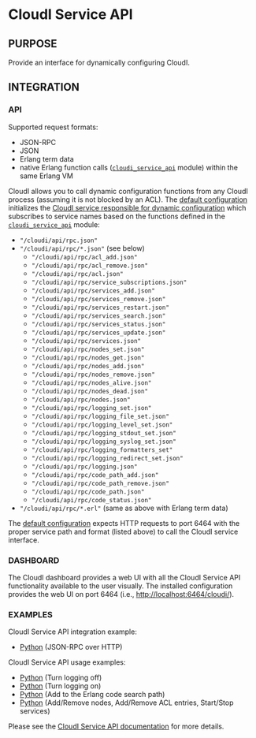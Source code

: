 # CloudI Service API

## PURPOSE

Provide an interface for dynamically configuring CloudI.

## INTEGRATION

### API

Supported request formats:

* JSON-RPC
* JSON
* Erlang term data
* native Erlang function calls ([`cloudi_service_api`](https://github.com/CloudI/CloudI/blob/master/src/lib/cloudi_core/src/cloudi_service_api.erl) module) within the same Erlang VM

CloudI allows you to call dynamic configuration functions from any CloudI
process (assuming it is not blocked by an ACL).  The [default configuration](https://github.com/CloudI/CloudI/blob/master/src/cloudi.conf.in)
initializes the [CloudI service responsible for dynamic configuration](https://github.com/CloudI/CloudI/blob/master/src/lib/cloudi_services_internal/src/cloudi_service_api_requests.erl)
which subscribes to service names based on the functions defined in the [`cloudi_service_api`](https://github.com/CloudI/CloudI/blob/master/src/lib/cloudi_core/src/cloudi_service_api.erl) module:

* `"/cloudi/api/rpc.json"`
* `"/cloudi/api/rpc/*.json"` (see below)
  * `"/cloudi/api/rpc/acl_add.json"`
  * `"/cloudi/api/rpc/acl_remove.json"`
  * `"/cloudi/api/rpc/acl.json"`
  * `"/cloudi/api/rpc/service_subscriptions.json"`
  * `"/cloudi/api/rpc/services_add.json"`
  * `"/cloudi/api/rpc/services_remove.json"`
  * `"/cloudi/api/rpc/services_restart.json"`
  * `"/cloudi/api/rpc/services_search.json"`
  * `"/cloudi/api/rpc/services_status.json"`
  * `"/cloudi/api/rpc/services_update.json"`
  * `"/cloudi/api/rpc/services.json"`
  * `"/cloudi/api/rpc/nodes_set.json"`
  * `"/cloudi/api/rpc/nodes_get.json"`
  * `"/cloudi/api/rpc/nodes_add.json"`
  * `"/cloudi/api/rpc/nodes_remove.json"`
  * `"/cloudi/api/rpc/nodes_alive.json"`
  * `"/cloudi/api/rpc/nodes_dead.json"`
  * `"/cloudi/api/rpc/nodes.json"`
  * `"/cloudi/api/rpc/logging_set.json"`
  * `"/cloudi/api/rpc/logging_file_set.json"`
  * `"/cloudi/api/rpc/logging_level_set.json"`
  * `"/cloudi/api/rpc/logging_stdout_set.json"`
  * `"/cloudi/api/rpc/logging_syslog_set.json"`
  * `"/cloudi/api/rpc/logging_formatters_set"`
  * `"/cloudi/api/rpc/logging_redirect_set.json"`
  * `"/cloudi/api/rpc/logging.json"`
  * `"/cloudi/api/rpc/code_path_add.json"`
  * `"/cloudi/api/rpc/code_path_remove.json"`
  * `"/cloudi/api/rpc/code_path.json"`
  * `"/cloudi/api/rpc/code_status.json"`
* `"/cloudi/api/rpc/*.erl"` (same as above with Erlang term data)

The [default configuration](https://github.com/CloudI/CloudI/blob/master/src/cloudi.conf.in)
expects HTTP requests to port 6464 with the proper service path and format
(listed above) to call the CloudI service interface.

### DASHBOARD

The CloudI dashboard provides a web UI with all the CloudI Service API
functionality available to the user visually.  The installed configuration
provides the web UI on port 6464 (i.e., [http://localhost:6464/cloudi/](http://localhost:6464/cloudi/)).

### EXAMPLES

CloudI Service API integration example:

* [Python](https://github.com/CloudI/CloudI/blob/master/src/service_api/python/cloudi_service_api.py) (JSON-RPC over HTTP)

CloudI Service API usage examples:

* [Python](https://github.com/CloudI/CloudI/blob/master/src/tests/service_api/logging_off.py) (Turn logging off)
* [Python](https://github.com/CloudI/CloudI/blob/master/src/tests/service_api/logging_on.py) (Turn logging on)
* [Python](https://github.com/CloudI/CloudI/blob/master/src/tests/service_api/path.py) (Add to the Erlang code search path)
* [Python](https://github.com/CloudI/CloudI/blob/master/src/tests/service_api/run.py) (Add/Remove nodes, Add/Remove ACL entries, Start/Stop services)

Please see the [CloudI Service API documentation](https://cloudi.org/api.html#CloudI)
for more details.

